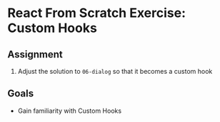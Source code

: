 # React From Scratch Exercise: Custom Hooks

## Assignment

1. Adjust the solution to `06-dialog` so that it becomes a custom hook

## Goals

- Gain familiarity with Custom Hooks